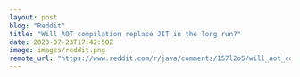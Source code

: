 ```yaml
---
layout: post
blog: "Reddit"
title: "Will AOT compilation replace JIT in the long run?"
date: 2023-07-23T17:42:50Z
image: images/reddit.png
remote_url: "https://www.reddit.com/r/java/comments/157l2o5/will_aot_compilation_replace_jit_in_the_long_run/"
---
```

